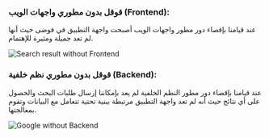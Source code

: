### قوقل بدون مطوري واجهات الويب (Frontend):
عند قيامنا بإقصاء دور مطور واجهات الويب أصبحت واجهة التطبيق في فوضى حيث أنها لم تعد جميلة ومثيرة للإهتمام.

![Search result without Frontend](search-result.png) 

 
### قوقل بدون مطوري نظم خلفية (Backend):
عند قيامنا بإقصاء دور مطور النظم الخلفية لم يعد بإمكاننا إرسال طلبات البحث والحصول على أي نتائج حيث أنه لم تعد واجهة التطبيق مرتبطة ببنية تحتية تتعامل مع البيانات وتقوم بمعالجتها.

![Google without Backend](without-backend.png) 
